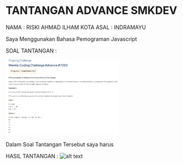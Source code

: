 # TANTANGAN ADVANCE SMKDEV

NAMA : RISKI AHMAD ILHAM
KOTA ASAL : INDRAMAYU

Saya Menggunakan Bahasa Pemograman Javascript

SOAL TANTANGAN :

<img src="https://github.com/riskiai/tantangan_advance_smkDEV2023_29Agus-3September/blob/main/image/soalTantangan.png?raw=true" alt="Tantangan" width="300" height="200">


Dalam Soal Tantangan Tersebut saya harus 

HASIL TANTANGAN :
![alt text](?raw=true)
